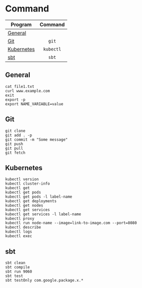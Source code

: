 # Command

| Program                   | Command   |
| ------------------------- |:---------:|
| [General](#general)       |           |
| [Git](#git)               | `git`     |
| [Kubernetes](#kubernetes) | `kubectl` |
| [sbt](#sbt)               | `sbt`     |


## General

```
cat file1.txt
curl www.example.com
exit
export -p
export NAME_VARIABLE=value

```


## Git

```
git clone
git add . -p
git commit -m "Some message"
git push
git pull
git fetch
```


## Kubernetes

```
kubectl version
kubectl cluster-info
kubectl get
kubectl get pods
kubectl get pods -l label-name
kubectl get deployments
kubectl get nodes
kubectl get services
kubectl get services -l label-name
kubectl proxy
kubectl run node-name --image=link-to-image.com --port=8080
kubectl describe
kubectl logs
kubectl exec 

```


## sbt

```
sbt clean
sbt compile
sbt run 9060
sbt test
sbt testOnly com.google.package.x.*
```

